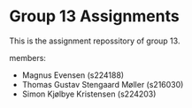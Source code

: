 # Group 13 Assignments

This is the assignment repossitory of group 13.

members:
- Magnus Evensen (s224188)
- Thomas Gustav Stengaard Møller (s216030)
- Simon Kjølbye Kristensen (s224203)
